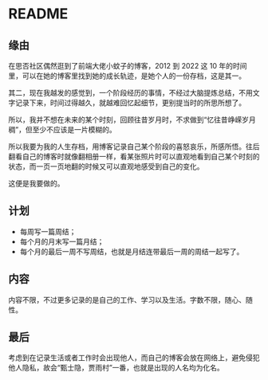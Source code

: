 # README
## 缘由
在思否社区偶然逛到了前端大佬小蚊子的博客，2012 到 2022 这 10 年的时间里，可以在她的博客里找到她的成长轨迹，是她个人的一份存档，这是其一。

其二，现在我越发的感觉到，一个阶段经历的事情，不经过大脑提炼总结，不用文字记录下来，时间过得越久，就越难回忆起细节，更别提当时的所思所想了。

所以，我并不想在未来的某个时刻，回顾往昔岁月时，不求做到“忆往昔峥嵘岁月稠”，但至少不应该是一片模糊的。

所以我要为我的人生存档，用博客记录自己某个阶段的喜怒哀乐，所感所悟。往后翻看自己的博客时就像翻相册一样，看某张照片时可以直观地看到自己某个时刻的状态，而一页一页地翻的时候又可以直观地感受到自己的变化。

这便是我要做的。

## 计划
- 每周写一篇周结；
- 每个月的月末写一篇月结；
- 每个月的最后一周不写周结，也就是月结连带最后一周的周结一起写了。

## 内容
内容不限，不过更多记录的是自己的工作、学习以及生活。字数不限，随心、随性。

## 最后
考虑到在记录生活或者工作时会出现他人，而自己的博客会放在网络上，避免侵犯他人隐私，故会“甄士隐，贾雨村”一番，也就是出现的人名均为化名。
